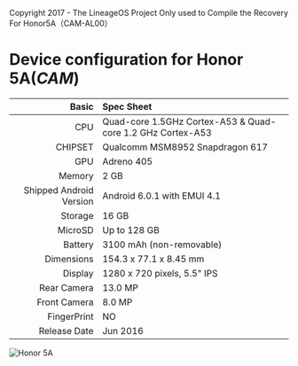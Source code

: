 Copyright 2017 - The LineageOS Project
Only used to Compile the Recovery For Honor5A（CAM-AL00）

Device configuration for Honor 5A(_CAM_)
=====================================================

Basic   | Spec Sheet
-------:|:-------------------------
CPU     | Quad-core 1.5GHz Cortex-A53 & Quad-core 1.2 GHz Cortex-A53
CHIPSET | Qualcomm MSM8952 Snapdragon 617
GPU     | Adreno 405
Memory  | 2 GB
Shipped Android Version | Android 6.0.1 with EMUI 4.1
Storage | 16 GB
MicroSD | Up to 128 GB
Battery | 3100 mAh (non-removable)
Dimensions | 154.3 x 77.1 x 8.45 mm
Display | 1280 x 720 pixels, 5.5" IPS
Rear Camera  | 13.0 MP
Front Camera | 8.0 MP
FingerPrint | NO
Release Date | Jun 2016

![Honor 5A](http://d6.yihaodianimg.com/N05/M04/15/7A/CgQI01dtAouAA9EGAAJ-E1BRQ7Y07500_380x380.jpg "Honor 5A")
